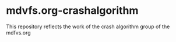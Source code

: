 # mdvfs.org-crashalgorithm
This repository reflects the work of the crash algorithm group of the mdfvs.org
